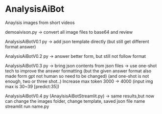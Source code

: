 # AnalysisAiBot
Anaylsis images from short videos


demoaivison.py -> convert all image files to base64 and review

AnalysisAiBotV0.1 py -> add json template directly (but still get different format answer)

AnalysisAiBotV0.2 py  -> answer better form, but still not follow format

AnalysisAiBotV0.3 py  -> bring json contents from json files
                      -> use one-shot tech to improve the answer formatting 
                        (but the given answer format also made form gpt not human so need to be changed)
                        (and one-shot is not enough, two or three shot..)
                        Increase max token 3000 -> 4000
                        (input img max is 30~39 [predict:35])

AnalysisAiBotV0.4 py (AnaylsisAiBotStreamlit.py) -> same results,but now can change the images folder, change template, saved json file name
  streamlit run name.py